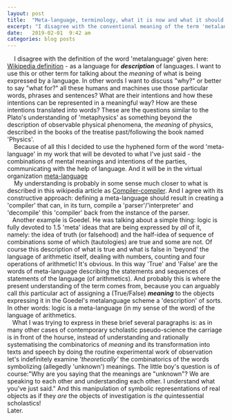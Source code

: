 ```yaml
---
layout: post
title:  "Meta-language, terminology, what it is now and what it should be."
excerpt: "I disagree with the conventional meaning of the term 'metalanguage' that had been invented around 1950-s and here's what I propose."
date:   2019-02-01  9:42 am
categories: blog posts
---
```

&nbsp;&nbsp;&nbsp;&nbsp;I disagree with the definition of the word 'metalanguage' given here: [Wikipedia definition](https://en.wikipedia.org/wiki/Metalanguage) - as a language for __*description*__ of languages. I want to use this or other term for talking about the _meaning_ of what is being expressed by a language. In other words I want to discuss "why?" or better to say "what for?" all these humans and machines use those particular words, phrases and sentences? What are their intentions and how these intentions can be represented in a meaningful way? How are these intentions translated into words? These are the questions similar to the Plato's understanding of 'metaphysics' as something beyond the description of observable physical phenomena, the _meaning_ of physics, described in the books of the treatise past/following the book named 'Physics'.<br>
&nbsp;&nbsp;&nbsp;&nbsp;Because of all this I decided to use the hyphened form of the word 'meta-language' in my work that will be devoted to what I've just said - the combinations of mental meanings and intentions of the parties, communicating with the help of language. And it will be in the virtual organization [meta-language](https://github.com/meta-language)<br>
&nbsp;&nbsp;&nbsp;&nbsp;My understanding is probably in some sense much closer to what is described in this wikipedia article as [Compiler-compiler](https://en.wikipedia.org/wiki/Compiler-compiler). And I agree with its constructive approach: defining a meta-language should result in creating a 'compiler' that can, in its turn, compile a 'parser'/'interpreter' and 'decompile' this 'compiler' back from the instance of the parser.<br>
&nbsp;&nbsp;&nbsp;Another example is Goedel. He was talking about a simple thing: logic is fully devoted to 1.5 'meta' ideas that are being expressed by _all_ of it, namely: the idea of truth (or falsehood) and the half-idea of sequence of combinations some of which (tautologies) are true and some are not. Of course this description of what is true and what is false in 'beyond' the language of arithmetic itself, dealing with numbers, counting and four operations of arithmetic! It's obvious. In this way 'True' and 'False' are the words of meta-language describing the statements and sequences of statements of the language (of arithmetics). And probably this is where the present understanding of the term comes from, because you can arguably call _this_ particular act of assigning a (True/False) __*meaning*__ to the objects expressing it in the Goedel's metalanguage scheme a 'description' of sorts. In other words: logic is a meta-language (in my sense of the word) of the language of arithmetics.<br>
&nbsp;&nbsp;&nbsp;What I was trying to express in these brief several paragraphs is: as in many other cases of contemporary scholastic pseudo-science the carriage is in front of the hourse, instead of understanding and rationally systematising the combinatorics of _meaning_ and its transformation into texts and speech by doing the routine experimental work of observation let's indefinitely examine _'theoretically'_ the combinatorics of the words symbolizing (allegedly 'unknown') meanings. The little boy's question is of course:"Why are you saying that the meanings are "unknown"? We are speaking to each other and understanding each other. I understand what you've just said." And this manipulation of symbolic representations of real objects as if they _are_ the objects of investigation is _the_ quintessential scholastics!<br>
Later.
